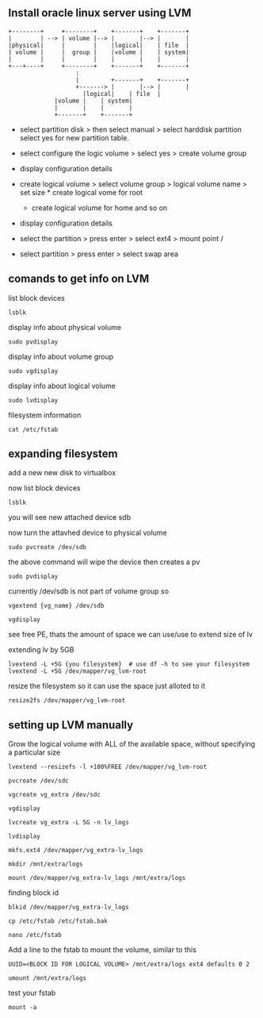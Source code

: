 Install oracle linux server using LVM
-------------------------------

    +--------+     +--------+    +-------+    +-------+
    |        | --> | volume |--> |       |--> |       |
    |physical|     |        |    |logical|    | file  |
    | volume |     |  group |    |volume |    | system|
    |        |     |        |    |       |    |       |
    +---+----+     +--------+    +-------+    +-------+
                       :       
                       |         +-------+    +-------+
                       +-------> |       |--> |       |
		                 |logical|    | file  |
				 |volume |    | system|
				 |       |    |       |
				 +-------+    +-------+

* select partition disk > then select manual > select harddisk partition
  select yes for new partition table.

* select configure the logic volume > select yes > create volume group  

* display configuration details

* create logical volume > select volume group > logical volume name >  set size   * create logical vome for root
  * create logical volume for home and so on

* display configuration details

* select the partition > press enter > select ext4 > mount point /
* select partition > press enter > select swap area

## comands to get info on LVM

list block devices

    lsblk

display info about physical volume

    sudo pvdisplay

display info about volume group

    sudo vgdisplay

display info about logical volume

    sudo lvdisplay

filesystem information

    cat /etc/fstab

## expanding filesystem

add a new new disk to virtualbox

now list block devices

    lsblk

you will see new attached device sdb

now turn the attavhed device to physical volume

    sudo pvcreate /dev/sdb

the above command will wipe the device then creates a pv

    sudo pvdisplay

currently /dev/sdb is not part of volume group so

    vgextend {vg_name} /dev/sdb

    vgdisplay

see free PE, thats the amount of space we can use/use to extend size of lv

extending lv by 5GB

    lvextend -L +5G {you filesystem}  # use df -h to see your filesystem 
    lvextend -L +5G /dev/mapper/vg_lvm-root

resize the filesystem so it can use the space just alloted to it

    resize2fs /dev/mapper/vg_lvm-root

## setting up LVM manually

Grow the logical volume with ALL of the available space, without specifying a particular size

    lvextend --resizefs -l +100%FREE /dev/mapper/vg_lvm-root

    pvcreate /dev/sdc

    vgcreate vg_extra /dev/sdc

    vgdisplay
    
    lvcreate vg_extra -L 5G -n lv_logs

    lvdisplay

    mkfs.ext4 /dev/mapper/vg_extra-lv_logs
    
    mkdir /mnt/extra/logs

    mount /dev/mapper/vg_extra-lv_logs /mnt/extra/logs

finding block id

    blkid /dev/mapper/vg_extra-lv_logs

    cp /etc/fstab /etc/fstab.bak

    nano /etc/fstab

Add a line to the fstab to mount the volume, similar to this

    UUID=<BLOCK ID FOR LOGICAL VOLUME> /mnt/extra/logs ext4 defaults 0 2

    umount /mnt/extra/logs

test your fstab

    mount -a


    



